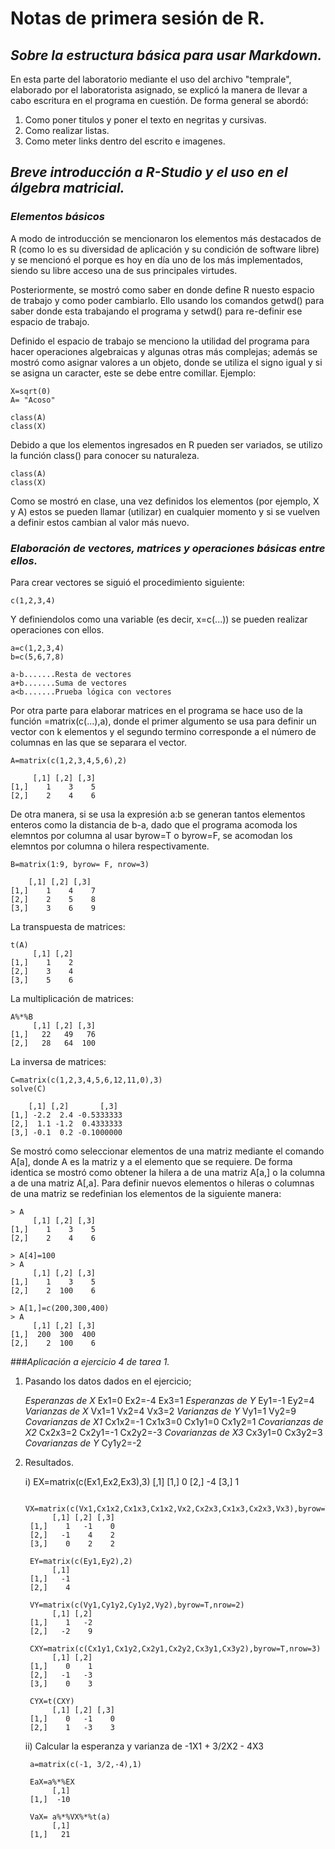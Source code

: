 # **Notas de primera sesión de R.**

## **_Sobre la estructura básica para usar Markdown._**

En esta parte del laboratorio mediante el uso del archivo "temprale", elaborado por el laboratorista asignado, se explicó la manera de llevar a cabo escritura en el programa en cuestión. De forma general se abordó:

1. Como poner titulos y poner el texto en negritas y cursivas.
2. Como realizar listas.
3. Como meter links dentro del escrito e imagenes.

## **_Breve introducción a R-Studio y el uso en el álgebra matricial._**

### _Elementos básicos_

A modo de introducción se mencionaron los elementos más destacados de R (como lo es su diversidad de aplicación y su condición de software libre) y se mencionó el porque es hoy en día uno de los más implementados, siendo su libre acceso una de sus principales virtudes.

Posteriormente, se mostró como saber en donde define R nuesto espacio de trabajo y como poder cambiarlo. Ello usando los comandos getwd() para saber donde esta trabajando el programa y setwd() para re-definir ese espacio de trabajo.

Definido el espacio de trabajo se menciono la utilidad del programa para hacer operaciones algebraicas y algunas otras más complejas; además se mostró como asignar valores a un objeto, donde se utiliza el signo igual y si se asigna un caracter, este se debe entre comillar. 
Ejemplo:

    X=sqrt(0) 
    A= "Acoso"

    class(A)
    class(X)

Debido a que los elementos ingresados en R pueden ser variados, se utilizo la función class() para conocer su naturaleza.

    class(A)
    class(X) 

Como se mostró en clase, una vez definidos los elementos (por ejemplo, X y A) estos se pueden llamar (utilizar) en cualquier momento y si se vuelven a definir estos cambian al valor más nuevo.

### _Elaboración de vectores, matrices y operaciones básicas entre ellos._

Para crear vectores se siguió el procedimiento siguiente:

    c(1,2,3,4)

Y definiendolos como una variable (es decir, x=c(...)) se pueden realizar operaciones con ellos.

    a=c(1,2,3,4)
    b=c(5,6,7,8)

    a-b.......Resta de vectores
    a+b.......Suma de vectores
    a<b.......Prueba lógica con vectores
    
Por otra parte para elaborar matrices en el programa se hace uso de la función =matrix(c(...),a), donde el primer algumento se usa para definir un vector con k elementos y el segundo termino corresponde a el número de columnas en las que se separara el vector.

    A=matrix(c(1,2,3,4,5,6),2)

         [,1] [,2] [,3]
    [1,]    1    3    5
    [2,]    2    4    6

De otra manera, si se usa la expresión a:b se generan tantos elementos enteros como la distancia de b-a, dado que el programa acomoda los elemntos por columna al usar byrow=T o byrow=F, se acomodan los elemntos por columna o hilera respectivamente.

    B=matrix(1:9, byrow= F, nrow=3)

        [,1] [,2] [,3]
    [1,]    1    4    7
    [2,]    2    5    8
    [3,]    3    6    9

La transpuesta de matrices:

    t(A)
         [,1] [,2]
    [1,]    1    2
    [2,]    3    4
    [3,]    5    6

La multiplicación de matrices:

    A%*%B
         [,1] [,2] [,3]
    [1,]   22   49   76
    [2,]   28   64  100

La inversa de matrices:

    C=matrix(c(1,2,3,4,5,6,12,11,0),3)
    solve(C)

        [,1] [,2]       [,3]
    [1,] -2.2  2.4 -0.5333333
    [2,]  1.1 -1.2  0.4333333
    [3,] -0.1  0.2 -0.1000000

Se mostró como seleccionar elementos de una matriz mediante el comando A[a], donde A es la matriz y a el elemento que se requiere. De forma identica se mostró como obtener la hilera a de una matriz A[a,] o la columna a de una matriz A[,a].
Para definir nuevos elementos o hileras o columnas de una matriz se redefinian los elementos de la siguiente manera:

    > A
         [,1] [,2] [,3]
    [1,]    1    3    5
    [2,]    2    4    6

    > A[4]=100
    > A
         [,1] [,2] [,3]
    [1,]    1    3    5
    [2,]    2  100    6

    > A[1,]=c(200,300,400)
    > A
         [,1] [,2] [,3]
    [1,]  200  300  400
    [2,]    2  100    6

###_Aplicación a ejercicio 4 de tarea 1._

1. Pasando los datos dados en el ejercicio;

    _Esperanzas de X_
        Ex1=0
        Ex2=-4
        Ex3=1
    _Esperanzas de Y_
        Ey1=-1
        Ey2=4
    _Varianzas de X_
        Vx1=1
        Vx2=4
        Vx3=2
    _Varianzas de Y_
        Vy1=1
        Vy2=9
    _Covarianzas de X1_
        Cx1x2=-1
        Cx1x3=0
        Cx1y1=0
        Cx1y2=1
    _Covarianzas de X2_
        Cx2x3=2
        Cx2y1=-1
        Cx2y2=-3
    _Covarianzas de X3_
        Cx3y1=0
        Cx3y2=3
    _Covarianzas de Y_
        Cy1y2=-2

2. Resultados.

    i) 
        EX=matrix(c(Ex1,Ex2,Ex3),3)
             [,1]
        [1,]    0
        [2,]   -4
        [3,]    1

        VX=matrix(c(Vx1,Cx1x2,Cx1x3,Cx1x2,Vx2,Cx2x3,Cx1x3,Cx2x3,Vx3),byrow=T,nrow=3)
             [,1] [,2] [,3]
        [1,]    1   -1    0
        [2,]   -1    4    2
        [3,]    0    2    2

        EY=matrix(c(Ey1,Ey2),2)
             [,1]
        [1,]   -1
        [2,]    4

        VY=matrix(c(Vy1,Cy1y2,Cy1y2,Vy2),byrow=T,nrow=2)
             [,1] [,2]
        [1,]    1   -2
        [2,]   -2    9

        CXY=matrix(c(Cx1y1,Cx1y2,Cx2y1,Cx2y2,Cx3y1,Cx3y2),byrow=T,nrow=3)
             [,1] [,2]
        [1,]    0    1
        [2,]   -1   -3
        [3,]    0    3

        CYX=t(CXY)
             [,1] [,2] [,3]
        [1,]    0   -1    0
        [2,]    1   -3    3


    ii) Calcular la esperanza y varianza de -1X1 + 3/2X2 - 4X3

        a=matrix(c(-1, 3/2,-4),1)

        EaX=a%*%EX
             [,1]
        [1,]  -10

        VaX= a%*%VX%*%t(a)
             [,1]
        [1,]   21